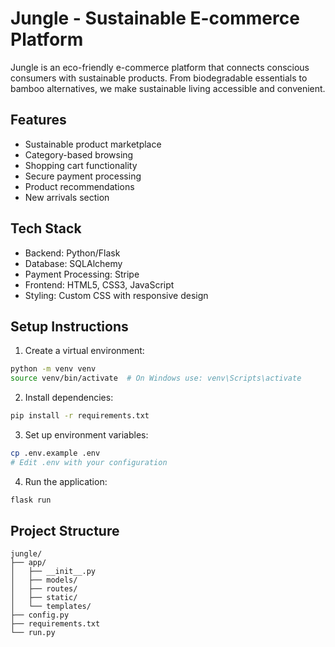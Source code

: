 # Jungle - Sustainable E-commerce Platform

Jungle is an eco-friendly e-commerce platform that connects conscious consumers with sustainable products. From biodegradable essentials to bamboo alternatives, we make sustainable living accessible and convenient.

## Features

- Sustainable product marketplace
- Category-based browsing
- Shopping cart functionality
- Secure payment processing
- Product recommendations
- New arrivals section

## Tech Stack

- Backend: Python/Flask
- Database: SQLAlchemy
- Payment Processing: Stripe
- Frontend: HTML5, CSS3, JavaScript
- Styling: Custom CSS with responsive design

## Setup Instructions

1. Create a virtual environment:
```bash
python -m venv venv
source venv/bin/activate  # On Windows use: venv\Scripts\activate
```

2. Install dependencies:
```bash
pip install -r requirements.txt
```

3. Set up environment variables:
```bash
cp .env.example .env
# Edit .env with your configuration
```

4. Run the application:
```bash
flask run
```

## Project Structure

```
jungle/
├── app/
│   ├── __init__.py
│   ├── models/
│   ├── routes/
│   ├── static/
│   └── templates/
├── config.py
├── requirements.txt
└── run.py
```
